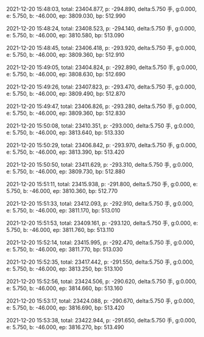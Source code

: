 2021-12-20 15:48:03, total: 23404.877, p: -294.890, delta:5.750 手, g:0.000, e: 5.750, b: -46.000, ep: 3809.030, bp: 512.990

2021-12-20 15:48:24, total: 23408.523, p: -294.140, delta:5.750 手, g:0.000, e: 5.750, b: -46.000, ep: 3810.580, bp: 513.090

2021-12-20 15:48:45, total: 23406.418, p: -293.920, delta:5.750 手, g:0.000, e: 5.750, b: -46.000, ep: 3809.360, bp: 512.910

2021-12-20 15:49:05, total: 23404.824, p: -292.890, delta:5.750 手, g:0.000, e: 5.750, b: -46.000, ep: 3808.630, bp: 512.690

2021-12-20 15:49:26, total: 23407.823, p: -293.470, delta:5.750 手, g:0.000, e: 5.750, b: -46.000, ep: 3809.490, bp: 512.870

2021-12-20 15:49:47, total: 23406.826, p: -293.280, delta:5.750 手, g:0.000, e: 5.750, b: -46.000, ep: 3809.360, bp: 512.830

2021-12-20 15:50:08, total: 23410.351, p: -293.000, delta:5.750 手, g:0.000, e: 5.750, b: -46.000, ep: 3813.640, bp: 513.330

2021-12-20 15:50:29, total: 23406.842, p: -293.970, delta:5.750 手, g:0.000, e: 5.750, b: -46.000, ep: 3813.390, bp: 513.420

2021-12-20 15:50:50, total: 23411.629, p: -293.310, delta:5.750 手, g:0.000, e: 5.750, b: -46.000, ep: 3809.730, bp: 512.880

2021-12-20 15:51:11, total: 23415.938, p: -291.800, delta:5.750 手, g:0.000, e: 5.750, b: -46.000, ep: 3810.360, bp: 512.770

2021-12-20 15:51:33, total: 23412.093, p: -292.910, delta:5.750 手, g:0.000, e: 5.750, b: -46.000, ep: 3811.170, bp: 513.010

2021-12-20 15:51:53, total: 23409.161, p: -293.120, delta:5.750 手, g:0.000, e: 5.750, b: -46.000, ep: 3811.760, bp: 513.110

2021-12-20 15:52:14, total: 23415.995, p: -292.470, delta:5.750 手, g:0.000, e: 5.750, b: -46.000, ep: 3811.770, bp: 513.030

2021-12-20 15:52:35, total: 23417.442, p: -291.550, delta:5.750 手, g:0.000, e: 5.750, b: -46.000, ep: 3813.250, bp: 513.100

2021-12-20 15:52:56, total: 23424.506, p: -290.620, delta:5.750 手, g:0.000, e: 5.750, b: -46.000, ep: 3814.660, bp: 513.160

2021-12-20 15:53:17, total: 23424.088, p: -290.670, delta:5.750 手, g:0.000, e: 5.750, b: -46.000, ep: 3816.690, bp: 513.420

2021-12-20 15:53:38, total: 23422.944, p: -291.650, delta:5.750 手, g:0.000, e: 5.750, b: -46.000, ep: 3816.270, bp: 513.490